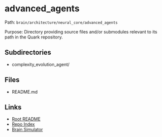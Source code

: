 # advanced_agents

Path: `brain/architecture/neural_core/advanced_agents`

Purpose: Directory providing source files and/or submodules relevant to its path in the Quark repository.

## Subdirectories
- complexity_evolution_agent/

## Files
- README.md

## Links
- [Root README](../../../README.md)
- [Repo Index](../../../repo_index.json)
- [Brain Simulator](../../../brain/architecture/brain_simulator.py)
